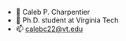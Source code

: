 - 👋 Caleb P. Charpentier
- 👀 Ph.D. student at Virginia Tech
- 📫 calebc22@vt.edu

<!---
Caleb-Charpentier/Caleb-Charpentier is a ✨ special ✨ repository because its `README.md` (this file) appears on your GitHub profile.
You can click the Preview link to take a look at your changes.
--->

